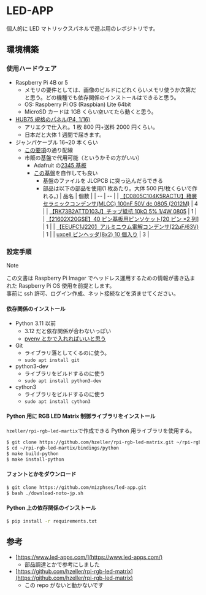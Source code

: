 # LED-APP

個人的に LED マトリックスパネルで遊ぶ用のレポジトリです。

## 環境構築

### 使用ハードウェア

- Raspberry Pi 4B or 5
  - メモリの要件としては、画像のビルドにどれくらいメモリ使うか次第だと思う。どの機種でも依存関係のインストールはできると思う。
  - OS: Raspberry Pi OS (Raspbian) Lite 64bit
  - MicroSD カードは 1GB くらい空いてたら動くと思う。
- [HUB75 規格のパネル(P4, 1/16)](https://ja.aliexpress.com/item/1005004775953349.html)
  - アリエクで仕入れ。1 枚 800 円+送料 2000 円くらい。
  - 日本だと大体 1 週間で届きます。
- ジャンパケーブル 16~20 本くらい
  - [この要項](https://github.com/hzeller/rpi-rgb-led-matrix/blob/master/wiring.md/)の通り配線
  - 市販の基盤で代用可能（というかその方がいい）
    - Adafruit の[2345 基板](https://www.marutsu.co.jp/pc/i/574341/)
    - [この基盤](https://github.com/hzeller/rpi-rgb-led-matrix/tree/master/adapter/passive-3)を自作しても良い
      - 基盤のファイルを JLCPCB に突っ込んだらできる
      - 部品は以下の部品を使用(1 枚あたり。大体 500 円/枚くらいで作れる。)
        | 品名 | 個数 |
        | -- | -- |
        | [【C0805C104K5RACTU】積層セラミックコンデンサ(MLCC) 100nF 50V dc 0805 (2012M)](https://www.marutsu.co.jp//pc/i/2570000/) | 4 |
        | [【RK73B2ATTD103J】チップ抵抗 10kΩ 5% 1/4W 0805](https://www.marutsu.co.jp//pc/i/856915/) | 1 |
        | [【21602X20GSE】40 ピン基板用ピンソケット[20 ピン ×2 列]](https://www.marutsu.co.jp//pc/i/19385/) | 1 |
        | [【EEUFC1J220】アルミニウム電解コンデンサ(22μF/63V)](https://www.marutsu.co.jp//pc/i/2572024/) | 1 |
        | [uxcell ピンヘッダ(8x2) 10 個入り](https://www.amazon.co.jp/dp/B0192RBXLQ) | 3 |

### 設定手順

> [!NOTE]
> この文書は Raspberry Pi Imager でヘッドレス運用するための情報が書き込まれた Raspberry Pi OS 使用を前提とします。  
> 事前に ssh 許可、ログイン作成、ネット接続などを済ませてください。

#### 依存関係のインストール

- Python 3.11 以前
  - 3.12 だと依存関係が合わないっぽい
  - [pyenv とかで入れればいいと思う](https://www.kkaneko.jp/tools/raspbian/rasppyenv.html)
- Git
  - ライブラリ落としてくるのに使う。
  - `sudo apt install git`
- python3-dev
  - ライブラリをビルドするのに使う
  - `sudo apt install python3-dev`
- cython3
  - ライブラリをビルドするのに使う
  - `sudo apt install cython3`

#### Python 用に RGB LED Matrix 制御ライブラリをインストール

`hzeller/rpi-rgb-led-martix`で作成できる Python 用ライブラリを使用する。

```bash
$ git clone https://github.com/hzeller/rpi-rgb-led-matrix.git ~/rpi-rgb-led-matrix
$ cd ~/rpi-rgb-led-martix/bindings/python
$ make build-python
$ make install-python
```

#### フォントとかをダウンロード

```bash
$ git clone https://github.com/mizphses/led-app.git
$ bash ./download-noto-jp.sh
```

#### Python 上の依存関係のインストール

```bash
$ pip install -r requirements.txt
```

## 参考

- [https://www.led-apps.com/](https://www.led-apps.com/)
  - 部品調達とかで参考にしました
- [https://github.com/hzeller/rpi-rgb-led-matrix](https://github.com/hzeller/rpi-rgb-led-matrix)
  - この repo がないと動かないです
